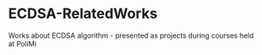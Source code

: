# ECDSA-RelatedWorks
Works about ECDSA algorithm - presented as projects during courses held at PoliMi

